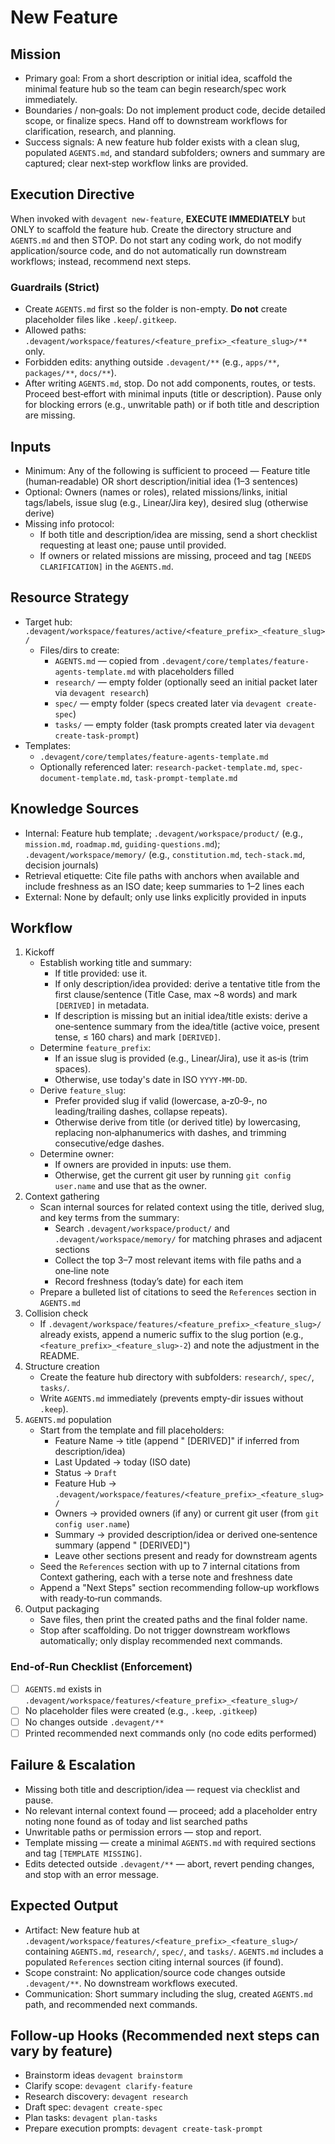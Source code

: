 # New Feature

## Mission
- Primary goal: From a short description or initial idea, scaffold the minimal feature hub so the team can begin research/spec work immediately.
- Boundaries / non‑goals: Do not implement product code, decide detailed scope, or finalize specs. Hand off to downstream workflows for clarification, research, and planning.
- Success signals: A new feature hub folder exists with a clean slug, populated `AGENTS.md`, and standard subfolders; owners and summary are captured; clear next‑step workflow links are provided.

## Execution Directive
When invoked with `devagent new-feature`, **EXECUTE IMMEDIATELY** but ONLY to scaffold the feature hub. Create the directory structure and `AGENTS.md` and then STOP. Do not start any coding work, do not modify application/source code, and do not automatically run downstream workflows; instead, recommend next steps.

### Guardrails (Strict)
- Create `AGENTS.md` first so the folder is non-empty. **Do not** create placeholder files like `.keep`/`.gitkeep`.
- Allowed paths: `.devagent/workspace/features/<feature_prefix>_<feature_slug>/**` only.
- Forbidden edits: anything outside `.devagent/**` (e.g., `apps/**`, `packages/**`, `docs/**`).
- After writing `AGENTS.md`, stop. Do not add components, routes, or tests.
Proceed best‑effort with minimal inputs (title or description). Pause only for blocking errors (e.g., unwritable path) or if both title and description are missing.

## Inputs
- Minimum: Any of the following is sufficient to proceed — Feature title (human‑readable) OR short description/initial idea (1–3 sentences)
- Optional: Owners (names or roles), related missions/links, initial tags/labels, issue slug (e.g., Linear/Jira key), desired slug (otherwise derive)
- Missing info protocol:
  - If both title and description/idea are missing, send a short checklist requesting at least one; pause until provided.
  - If owners or related missions are missing, proceed and tag `[NEEDS CLARIFICATION]` in the `AGENTS.md`.

## Resource Strategy
- Target hub: `.devagent/workspace/features/active/<feature_prefix>_<feature_slug>/`
  - Files/dirs to create:
    - `AGENTS.md` — copied from `.devagent/core/templates/feature-agents-template.md` with placeholders filled
    - `research/` — empty folder (optionally seed an initial packet later via `devagent research`)
    - `spec/` — empty folder (specs created later via `devagent create-spec`)
    - `tasks/` — empty folder (task prompts created later via `devagent create-task-prompt`)
- Templates:
  - `.devagent/core/templates/feature-agents-template.md`
  - Optionally referenced later: `research-packet-template.md`, `spec-document-template.md`, `task-prompt-template.md`

## Knowledge Sources
- Internal: Feature hub template; `.devagent/workspace/product/` (e.g., `mission.md`, `roadmap.md`, `guiding-questions.md`); `.devagent/workspace/memory/` (e.g., `constitution.md`, `tech-stack.md`, decision journals)
- Retrieval etiquette: Cite file paths with anchors when available and include freshness as an ISO date; keep summaries to 1–2 lines each
- External: None by default; only use links explicitly provided in inputs

## Workflow
1. Kickoff
   - Establish working title and summary:
     - If title provided: use it.
     - If only description/idea provided: derive a tentative title from the first clause/sentence (Title Case, max ~8 words) and mark `[DERIVED]` in metadata.
     - If description is missing but an initial idea/title exists: derive a one‑sentence summary from the idea/title (active voice, present tense, ≤ 160 chars) and mark `[DERIVED]`.
   - Determine `feature_prefix`:
     - If an issue slug is provided (e.g., Linear/Jira), use it as‑is (trim spaces).
     - Otherwise, use today's date in ISO `YYYY-MM-DD`.
   - Derive `feature_slug`:
     - Prefer provided slug if valid (lowercase, a‑z0‑9‑, no leading/trailing dashes, collapse repeats).
     - Otherwise derive from title (or derived title) by lowercasing, replacing non‑alphanumerics with dashes, and trimming consecutive/edge dashes.
   - Determine owner:
     - If owners are provided in inputs: use them.
     - Otherwise, get the current git user by running `git config user.name` and use that as the owner.
2. Context gathering
   - Scan internal sources for related context using the title, derived slug, and key terms from the summary:
     - Search `.devagent/workspace/product/` and `.devagent/workspace/memory/` for matching phrases and adjacent sections
     - Collect the top 3–7 most relevant items with file paths and a one‑line note
     - Record freshness (today’s date) for each item
   - Prepare a bulleted list of citations to seed the `References` section in `AGENTS.md`
3. Collision check
   - If `.devagent/workspace/features/<feature_prefix>_<feature_slug>/` already exists, append a numeric suffix to the slug portion (e.g., `<feature_prefix>_<feature_slug>-2`) and note the adjustment in the README.
4. Structure creation
   - Create the feature hub directory with subfolders: `research/`, `spec/`, `tasks/`.
   - Write `AGENTS.md` immediately (prevents empty-dir issues without `.keep`).
5. `AGENTS.md` population
   - Start from the template and fill placeholders:
     - Feature Name → title (append " [DERIVED]" if inferred from description/idea)
     - Last Updated → today (ISO date)
     - Status → `Draft`
     - Feature Hub → `.devagent/workspace/features/<feature_prefix>_<feature_slug>/`
     - Owners → provided owners (if any) or current git user (from `git config user.name`)
     - Summary → provided description/idea or derived one‑sentence summary (append " [DERIVED]")
     - Leave other sections present and ready for downstream agents
   - Seed the `References` section with up to 7 internal citations from Context gathering, each with a terse note and freshness date
   - Append a "Next Steps" section recommending follow‑up workflows with ready‑to‑run commands.
6. Output packaging
   - Save files, then print the created paths and the final folder name.
   - Stop after scaffolding. Do not trigger downstream workflows automatically; only display recommended next commands.

### End-of-Run Checklist (Enforcement)
- [ ] `AGENTS.md` exists in `.devagent/workspace/features/<feature_prefix>_<feature_slug>/`
- [ ] No placeholder files were created (e.g., `.keep`, `.gitkeep`)
- [ ] No changes outside `.devagent/**`
- [ ] Printed recommended next commands only (no code edits performed)

## Failure & Escalation
- Missing both title and description/idea — request via checklist and pause.
- No relevant internal context found — proceed; add a placeholder entry noting none found as of today and list searched paths
- Unwritable paths or permission errors — stop and report.
- Template missing — create a minimal `AGENTS.md` with required sections and tag `[TEMPLATE MISSING]`.
 - Edits detected outside `.devagent/**` — abort, revert pending changes, and stop with an error message.

## Expected Output
- Artifact: New feature hub at `.devagent/workspace/features/<feature_prefix>_<feature_slug>/` containing `AGENTS.md`, `research/`, `spec/`, and `tasks/`. `AGENTS.md` includes a populated `References` section citing internal sources (if found).
- Scope constraint: No application/source code changes outside `.devagent/**`. No downstream workflows executed.
- Communication: Short summary including the slug, created `AGENTS.md` path, and recommended next commands.

## Follow‑up Hooks (Recommended next steps can vary by feature)
- Brainstorm ideas `devagent brainstorm`
- Clarify scope: `devagent clarify-feature`
- Research discovery: `devagent research`
- Draft spec: `devagent create-spec`
- Plan tasks: `devagent plan-tasks`
- Prepare execution prompts: `devagent create-task-prompt`
